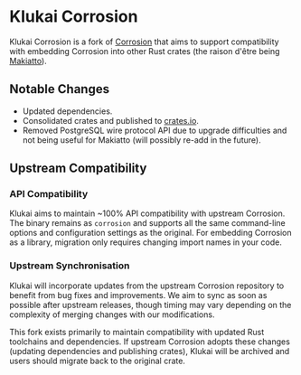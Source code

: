 # Klukai Corrosion

Klukai Corrosion is a fork of [Corrosion](https://github.com/superfly/corrosion) that aims to support compatibility with embedding Corrosion into other Rust crates (the raison d'être being [Makiatto](https://github.com/halcyonnouveau/makiatto)).

## Notable Changes

- Updated dependencies.
- Consolidated crates and published to [crates.io](https://crates.io/crates/klukai).
- Removed PostgreSQL wire protocol API due to upgrade difficulties and not being useful for Makiatto (will possibly re-add in the future).

## Upstream Compatibility

### API Compatibility

Klukai aims to maintain ~100% API compatibility with upstream Corrosion. The binary remains as `corrosion` and supports all the same command-line options and configuration settings as the original. For embedding Corrosion as a library, migration only requires changing import names in your code.

### Upstream Synchronisation

Klukai will incorporate updates from the upstream Corrosion repository to benefit from bug fixes and improvements. We aim to sync as soon as possible after upstream releases, though timing may vary depending on the complexity of merging changes with our modifications.

This fork exists primarily to maintain compatibility with updated Rust toolchains and dependencies. If upstream Corrosion adopts these changes (updating dependencies and publishing crates), Klukai will be archived and users should migrate back to the original crate.
